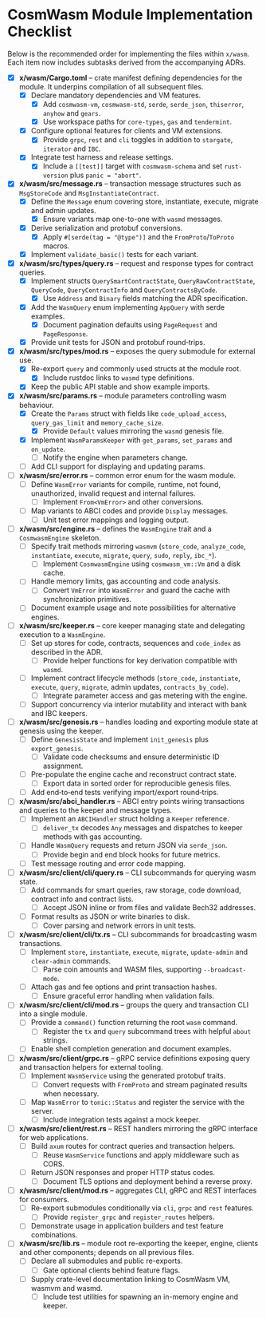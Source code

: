 # CosmWasm Module Implementation Checklist

Below is the recommended order for implementing the files within `x/wasm`. Each item now includes subtasks derived from the accompanying ADRs.

- [x] **x/wasm/Cargo.toml** – crate manifest defining dependencies for the module. It underpins compilation of all subsequent files.
  - [x] Declare mandatory dependencies and VM features.
    - [x] Add `cosmwasm-vm`, `cosmwasm-std`, `serde`, `serde_json`, `thiserror`, `anyhow` and `gears`.
    - [x] Use workspace paths for `core-types`, `gas` and `tendermint`.
  - [x] Configure optional features for clients and VM extensions.
    - [x] Provide `grpc`, `rest` and `cli` toggles in addition to `stargate`, `iterator` and `IBC`.
  - [x] Integrate test harness and release settings.
    - [x] Include a `[[test]]` target with `cosmwasm-schema` and set `rust-version` plus `panic = "abort"`.

- [x] **x/wasm/src/message.rs** – transaction message structures such as `MsgStoreCode` and `MsgInstantiateContract`.
  - [x] Define the `Message` enum covering store, instantiate, execute, migrate and admin updates.
    - [x] Ensure variants map one-to-one with `wasmd` messages.
  - [x] Derive serialization and protobuf conversions.
    - [x] Apply `#[serde(tag = "@type")]` and the `FromProto`/`ToProto` macros.
  - [x] Implement `validate_basic()` tests for each variant.

- [x] **x/wasm/src/types/query.rs** – request and response types for contract queries.
  - [x] Implement structs `QuerySmartContractState`, `QueryRawContractState`, `QueryCode`, `QueryContractInfo` and `QueryContractsByCode`.
    - [x] Use `Address` and `Binary` fields matching the ADR specification.
  - [x] Add the `WasmQuery` enum implementing `AppQuery` with serde examples.
    - [x] Document pagination defaults using `PageRequest` and `PageResponse`.
  - [x] Provide unit tests for JSON and protobuf round‑trips.

- [x] **x/wasm/src/types/mod.rs** – exposes the query submodule for external use.
  - [x] Re-export `query` and commonly used structs at the module root.
    - [x] Include rustdoc links to `wasmd` type definitions.
  - [x] Keep the public API stable and show example imports.

- [x] **x/wasm/src/params.rs** – module parameters controlling wasm behaviour.
  - [x] Create the `Params` struct with fields like `code_upload_access`, `query_gas_limit` and `memory_cache_size`.
    - [x] Provide `Default` values mirroring the `wasmd` genesis file.
  - [x] Implement `WasmParamsKeeper` with `get_params`, `set_params` and `on_update`.
    - [ ] Notify the engine when parameters change.
  - [ ] Add CLI support for displaying and updating params.

- [ ] **x/wasm/src/error.rs** – common error enum for the wasm module.
  - [ ] Define `WasmError` variants for compile, runtime, not found, unauthorized, invalid request and internal failures.
    - [ ] Implement `From<VmError>` and other conversions.
  - [ ] Map variants to ABCI codes and provide `Display` messages.
    - [ ] Unit test error mappings and logging output.

- [ ] **x/wasm/src/engine.rs** – defines the `WasmEngine` trait and a `CosmwasmEngine` skeleton.
  - [ ] Specify trait methods mirroring `wasmvm` (`store_code`, `analyze_code`, `instantiate`, `execute`, `migrate`, `query`, `sudo`, `reply`, `ibc_*`).
    - [ ] Implement `CosmwasmEngine` using `cosmwasm_vm::Vm` and a disk cache.
  - [ ] Handle memory limits, gas accounting and code analysis.
    - [ ] Convert `VmError` into `WasmError` and guard the cache with synchronization primitives.
  - [ ] Document example usage and note possibilities for alternative engines.

- [ ] **x/wasm/src/keeper.rs** – core keeper managing state and delegating execution to a `WasmEngine`.
  - [ ] Set up stores for code, contracts, sequences and `code_index` as described in the ADR.
    - [ ] Provide helper functions for key derivation compatible with `wasmd`.
  - [ ] Implement contract lifecycle methods (`store_code`, `instantiate`, `execute`, `query`, `migrate`, admin updates, `contracts_by_code`).
    - [ ] Integrate parameter access and gas metering with the engine.
  - [ ] Support concurrency via interior mutability and interact with bank and IBC keepers.

- [ ] **x/wasm/src/genesis.rs** – handles loading and exporting module state at genesis using the keeper.
  - [ ] Define `GenesisState` and implement `init_genesis` plus `export_genesis`.
    - [ ] Validate code checksums and ensure deterministic ID assignment.
  - [ ] Pre-populate the engine cache and reconstruct contract state.
    - [ ] Export data in sorted order for reproducible genesis files.
  - [ ] Add end‑to‑end tests verifying import/export round‑trips.

- [ ] **x/wasm/src/abci_handler.rs** – ABCI entry points wiring transactions and queries to the keeper and message types.
  - [ ] Implement an `ABCIHandler` struct holding a `Keeper` reference.
    - [ ] `deliver_tx` decodes `Any` messages and dispatches to keeper methods with gas accounting.
  - [ ] Handle `WasmQuery` requests and return JSON via `serde_json`.
    - [ ] Provide begin and end block hooks for future metrics.
  - [ ] Test message routing and error code mapping.

- [ ] **x/wasm/src/client/cli/query.rs** – CLI subcommands for querying wasm state.
  - [ ] Add commands for smart queries, raw storage, code download, contract info and contract lists.
    - [ ] Accept JSON inline or from files and validate Bech32 addresses.
  - [ ] Format results as JSON or write binaries to disk.
    - [ ] Cover parsing and network errors in unit tests.

- [ ] **x/wasm/src/client/cli/tx.rs** – CLI subcommands for broadcasting wasm transactions.
  - [ ] Implement `store`, `instantiate`, `execute`, `migrate`, `update-admin` and `clear-admin` commands.
    - [ ] Parse coin amounts and WASM files, supporting `--broadcast-mode`.
  - [ ] Attach gas and fee options and print transaction hashes.
    - [ ] Ensure graceful error handling when validation fails.

- [ ] **x/wasm/src/client/cli/mod.rs** – groups the query and transaction CLI into a single module.
  - [ ] Provide a `command()` function returning the root `wasm` command.
    - [ ] Register the `tx` and `query` subcommand trees with helpful `about` strings.
  - [ ] Enable shell completion generation and document examples.

- [ ] **x/wasm/src/client/grpc.rs** – gRPC service definitions exposing query and transaction helpers for external tooling.
  - [ ] Implement `WasmService` using the generated protobuf traits.
    - [ ] Convert requests with `FromProto` and stream paginated results when necessary.
  - [ ] Map `WasmError` to `tonic::Status` and register the service with the server.
    - [ ] Include integration tests against a mock keeper.

- [ ] **x/wasm/src/client/rest.rs** – REST handlers mirroring the gRPC interface for web applications.
  - [ ] Build `axum` routes for contract queries and transaction helpers.
    - [ ] Reuse `WasmService` functions and apply middleware such as CORS.
  - [ ] Return JSON responses and proper HTTP status codes.
    - [ ] Document TLS options and deployment behind a reverse proxy.

- [ ] **x/wasm/src/client/mod.rs** – aggregates CLI, gRPC and REST interfaces for consumers.
  - [ ] Re-export submodules conditionally via `cli`, `grpc` and `rest` features.
    - [ ] Provide `register_grpc` and `register_routes` helpers.
  - [ ] Demonstrate usage in application builders and test feature combinations.

- [ ] **x/wasm/src/lib.rs** – module root re-exporting the keeper, engine, clients and other components; depends on all previous files.
  - [ ] Declare all submodules and public re-exports.
    - [ ] Gate optional clients behind feature flags.
  - [ ] Supply crate-level documentation linking to CosmWasm VM, wasmvm and wasmd.
    - [ ] Include test utilities for spawning an in-memory engine and keeper.
